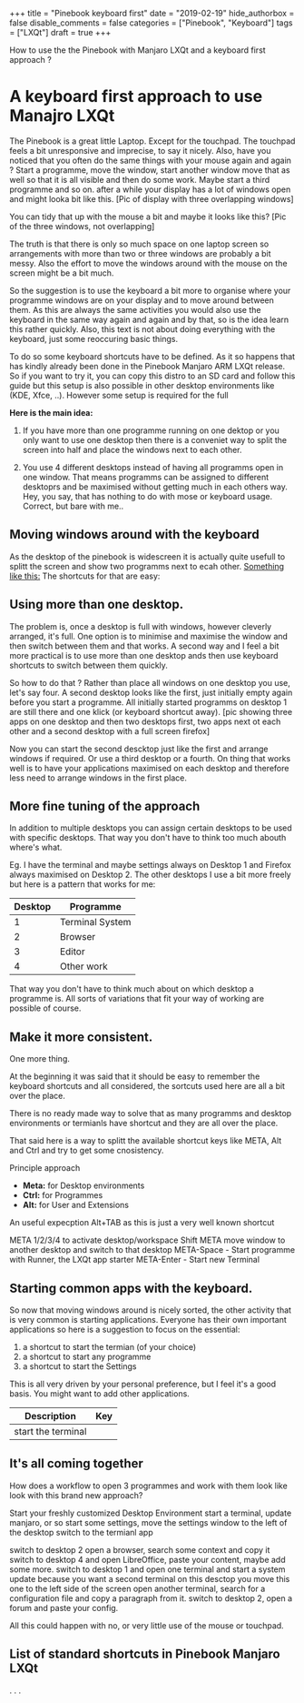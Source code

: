 +++
title = "Pinebook keyboard first"
date = "2019-02-19"
hide_authorbox = false
disable_comments = false
categories = ["Pinebook", "Keyboard"]
tags = ["LXQt"]
draft = true
+++

How to use the the Pinebook with Manjaro LXQt and a keyboard first approach ?

<!--more-->

# A keyboard first approach to use Manajro LXQt


The Pinebook is a great little Laptop. Except for the touchpad. 
The touchpad feels a bit unresponsive and imprecise, to say it nicely. 
Also, have you noticed that you often do the same things with your mouse again and again ?
Start a programme, move the window, start another window move that as well so that it is all visible and then do some work. Maybe start a third programme and so on.
after a while your display has a lot of windows open and might looka bit like this.
[Pic of display with three overlapping windows]


You can tidy that up with the mouse a bit and maybe it looks like this?
[Pic of the three windows, not overlapping]

The truth is that there is only so much space on one laptop screen so arrangements with more than two or three windows are probably a bit messy. Also the effort to move the windows around with the mouse on the screen might be a bit much. 

So the suggestion is to use the keyboard a bit more to organise where your programme windows are on your display and to move around  between them. 
As this are always the same activities you would also use the keyboard in the same way again and again and by that, so is the idea learn this rather quickly. 
Also, this text is not about doing everything with the keyboard, just some reoccuring basic things.

To do so some keyboard shortcuts have to be defined. 
As it so happens that has kindly already been done in the Pinebook Manjaro ARM LXQt release. 
So if you want to try it, you can copy this distro to an SD card and follow this guide but this setup is also possible in  other desktop environments like (KDE, Xfce, ..). 
However some setup is required for the full

**Here is the  main idea:**

1. If you have more than one programme running on one dektop or you only want to use one desktop then there is a conveniet way to split the screen into half and place the windows next to each other.

2. You use 4 different desktops instead of having all programms open in one window.  That means programms can be assigned to different desktoprs and be maximised without getting much in each others way. Hey, you say, that has nothing to do with mose or keyboard usage. Correct, but bare with me..

## Moving windows around with the keyboard

As the desktop of the pinebook is widescreen it is actually quite usefull to splitt the screen and show two programms next to ecah other.
[Something like this:](images/splitt-screen1.png)
The shortcuts for that are easy:




## Using more than one desktop.

The problem is, once a desktop is full with windows, however cleverly arranged, it's full.
One option is to minimise and maximise the window and then switch between them and that works.
A second way and I feel a bit more practical is to use more than one desktop ands then use keyboard shortcuts to switch between them quickly.

So how to do that ?
Rather than place all windows on one desktop you use, let's say four. A second desktop looks like the first, just initially empty again before you start a programme. All initially started programms on desktop 1 are still there and one klick (or keyboard shortcut away).
[pic showing three apps on one desktop and then two desktops first, two apps next ot each other and a second desktop with a full screen firefox]


Now you can start the second descktop just like the first and arrange windows if required. Or use a third desktop or a fourth. On thing that works well is to have your applications maximised on each desktop and therefore less need to arrange windows in the first place.



## More fine tuning of the approach

In addition to multiple desktops you can assign certain desktops to be used with specific desktops. That way you don't have to think too much abouth where's what.

Eg. I have the terminal and maybe settings always on Desktop 1 and Firefox always maximised on Desktop 2. The other desktops I use a bit more freely but here is a pattern that works for me:


| Desktop | Programme |
| -----   | -----     |
| 1       | Terminal  System |
| 2       | Browser   |
| 3       | Editor    |
| 4       | Other work      |
That way you don't have to think much about on which desktop a programme is. All sorts of variations that fit your way of working are possible of course.




## Make it more consistent.

One more thing.

At the beginning it was said that it should be easy to remember the keyboard shortcuts and all considered, the sortcuts used here are all a bit over the place.

There is no ready made way to solve that as many programms and desktop environments or termianls have shortcut and they are all over the place.

That said here is a way to splitt the available shortcut keys like META, Alt and Ctrl and try to get some cnosistency.

Principle approach

- **Meta:** 	for Desktop environments
- **Ctrl:** 	for Programmes
- **Alt:**	 	for User and Extensions

An useful expecption Alt+TAB as this is just a very well known shortcut

META 1/2/3/4 to activate desktop/workspace
Shift META move window to another desktop and switch to that desktop
META-Space - Start programme with Runner, the LXQt app starter
META-Enter - Start new Terminal


## Starting common apps with the keyboard.

So now that moving windows around is nicely sorted, the other activity that is very common is starting applications.
Everyone has their own important applications so here is a suggestion to focus on the essential:

1. a shortcut to start the termian (of your choice)
2. a shortcut to start any programme
3. a shortcut to start the Settings

This is all very driven by your personal preference, but I feel it's a good basis. You might want to add other applications.

| Description        | Key |
| ---                | --- |
| start the terminal |     |


## It's all coming together

How does a workflow to open 3 programmes and work with them look like look with this brand new approach?

Start your freshly customized Desktop Environment
start a terminal, update manjaro, or so
start some settings, move the settings window to the left of the desktop
switch to the termianl app

switch to desktop 2
open a browser, search some context and copy it
switch to desktop 4 and open LibreOffice, paste your content, maybe add some more.
switch to desktop 1 and open one terminal and start a system update
because you want a second terminal on this desctop you move this one to the left side of the screen
open another terminal, search for a configuration file and copy a paragraph from it.
switch to desktop 2, open a forum and paste your config.

All this could happen with no, or very little use of the mouse or touchpad.

## List of standard shortcuts in Pinebook Manjaro LXQt

.
.
.
